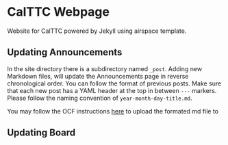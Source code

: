 # CalTTC Webpage

Website for CalTTC powered by Jekyll using airspace template.

## Updating Announcements
In the site directory there is a subdirectory named `_post`. Adding new Markdown files, will update the Announcements page in reverse chronological order. You can follow the format of previous posts. Make sure that each new post has a YAML header at the top in between `---` markers. Please follow the naming convention of `year-month-day-title.md`.

You may follow the OCF instructions [here](https://www.ocf.berkeley.edu/docs/services/shell/) to upload the formated md file to 

## Updating Board

